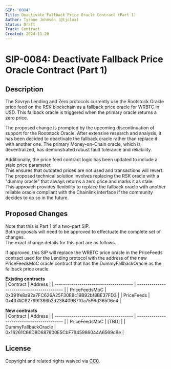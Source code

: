```yaml
---
SIP: '0084'
Title: Deactivate Fallback Price Oracle Contract (Part 1)
Author: Tyrone Johnson (@tjcloa)
Status: Draft
Track: Contract
Created: 2024-11-20
---
```


# SIP-0084: Deactivate Fallback Price Oracle Contract (Part 1)

## Description  

The Sovryn Lending and Zero protocols currently use the Rootstock Oracle price feed on the RSK blockchain as a fallback price oracle for WRBTC in USD. 
This fallback oracle is triggered when the primary oracle returns a zero price.  

The proposed change is prompted by the upcoming discontinuation of support for the Rootstock Oracle. 
After extensive research and analysis, it has been decided to deactivate the fallback oracle rather than replace it with another one. 
The primary Money-on-Chain oracle, which is decentralized, has demonstrated robust fault tolerance and reliability.  

Additionally, the price feed contract logic has been updated to include a stale price parameter.  
This ensures that outdated prices are not used and transactions will revert.   
The proposed technical solution involves replacing the RSK oracle with a "dummy oracle" that always returns a zero price and marks it as stale.  
This approach provides flexibility to replace the fallback oracle with another reliable oracle compliant with the Chainlink interface if the community decides to do so in the future.   

## Proposed Changes  

Note that this is Part 1 of a two-part SIP.  
Both proposals will need to be approved to effectuate the complete set of changes.  
The exact change details for this part are as follows.   

If approved, this SIP will replace the WRBTC price oracle in the PriceFeeds contract used for the Lending protocol with the address of the new PriceFeedsMoC oracle contract that has the DummyFallbackOracle as the fallback price oracle.  


__Existing contracts__  
| Contract                               | Address                                    |
| -------------------------------------- | ------------------------------------------ |
| PriceFeedsMoC                          | 0x391fe8a92a7FC626A25F30E8c19B92bf8BE37FD3 |
| PriceFeeds                             | 0x437AC62769f386b2d238409B7f0a7596d36506e4 |

__New contracts__  
| Contract                               | Address                                    |
| -------------------------------------- | ------------------------------------------ |
| PriceFeedsMoC                          | [TBD]   | 
| DummyFallbackOracle                    | 0x16261C66D8D687600E5CbF7945986044A6569cBe | 


## License
Copyright and related rights waived via [CC0](https://creativecommons.org/publicdomain/zero/1.0/).
